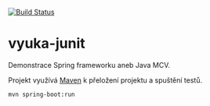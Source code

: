 [![Build Status](https://travis-ci.com/gyarab/vyuka-spring.svg?branch=master)](https://travis-ci.com/gyarab/vyuka-spring)

# vyuka-junit
Demonstrace Spring frameworku aneb Java MCV.

Projekt využívá [Maven](https://maven.apache.org/) k přeložení projektu a spuštění testů.

```shell
mvn spring-boot:run
```
